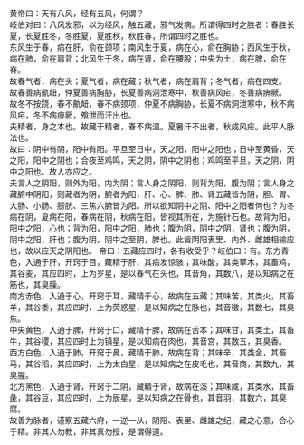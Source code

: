 黄帝曰：天有八风，经有五风，何谓？  
岐伯对曰：八风发邪，以为经风，触五藏，邪气发病。所谓得四时之胜者：春胜长夏，长夏胜冬，冬胜夏，夏胜秋，秋胜春，所谓四时之胜也。  
东风生于春，病在肝，俞在颈项；南风生于夏，病在心，俞在胸胁；西风生于秋，病在肺，俞在肩背；北风生于冬，病在肾，俞在腰股；中央为土，病在脾，俞在脊。  
故春气者，病在头；夏气者，病在藏；秋气者，病在肩背；冬气者，病在四支。  
故春善病鼽衄，仲夏善病胸胁，长夏善病洞泄寒中，秋善病风疟，冬善病痹厥。  
故冬不按跷，春不鼽衄，春不病颈项，仲夏不病胸胁，长夏不病洞泄寒中，秋不病风疟，冬不病痹厥，飧泄而汗出也。  
夫精者，身之本也。故藏于精者，春不病温。夏暑汗不出者，秋成风疟。此平人脉法也。  
故曰：阴中有阴，阳中有阳。平旦至日中，天之阳，阳中之阳也；日中至黄昏，天之阳，阳中之阴也；合夜至鸡鸣，天之阴，阴中之阴也；鸡鸣至平旦，天之阴，阴中之阳也。故人亦应之。  
夫言人之阴阳，则外为阳，内为阴；言人身之阴阳，则背为阳，腹为阴；言人身之藏腑中阴阳，则藏者为阴，腑者为阳，肝、心、脾、肺、肾五藏皆为阴，胆、胃、大肠、小肠、膀胱、三焦六腑皆为阳。所以欲知阴中之阴、阳中之阳者何也？为冬病在阴，夏病在阳，春病在阴，秋病在阳，皆视其所在，为施针石也。故背为阳，阳中之阳，心也；背为阳，阳中之阳，肺也；腹为阴，阴中之阴，肾也；腹为阴，阴中之阳，肝也；腹为阴，阴中之至阴，脾也。此皆阴阳表里、内外、雌雄相输应也，故以应天之阴阳也。
帝曰：五藏应四时，各有收受乎？岐伯曰：有。东方青色，入通于肝，开窍于目，藏精于肝，其病发惊骇；其味酸，其类草木，其畜鸡，其谷麦，其应四时，上为岁星，是以春气在头也，其音角，其数八，是以知病之在筋也，其臭臊。  
南方赤色，入通于心，开窍于耳，藏精于心，故病在五藏；其味苦，其类火，其畜羊，其谷黍，其应四时，上为荧惑星，是以知病之在脉也，其音徵，其数七，其臭焦。  
中央黄色，入通于脾，开窍于口，藏精于脾，故病在舌本；其味甘，其类土，其畜牛，其谷稷，其应四时上为镇星，是以知病在肉也，其音宫，其数五，其臭香。  
西方白色，入通于肺，开窍于鼻，藏精于肺，故病在背；其味辛，其类金，其畜马，其谷稻，其应四时，上为太白星，是以知病之在皮毛也，其音商，其数九，其臭腥。  
北方黑色，入通于肾，开窍于二阴，藏精于肾，故病在溪；其味咸，其类水，其畜彘，其谷豆，其应四时，上为辰星，是以知病之在骨也，其音羽，其数六，其臭腐。  
故善为脉者，谨察五藏六府，一逆一从，阴阳、表里、雌雄之纪，藏之心意，合心于精。非其人勿教，非其真勿授，是谓得道。